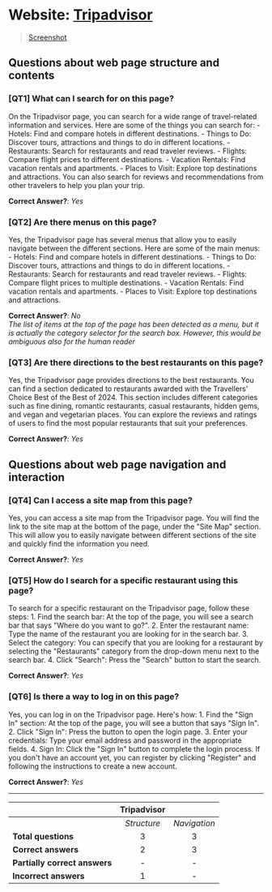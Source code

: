 
# Website: [Tripadvisor](https://www.tripadvisor.it/)

> [Screenshot](screenshots/TripAdvisor_screenshot.png)

## Questions about web page structure and contents


### [QT1] What can I search for on this page?

On the Tripadvisor page, you can search for a wide range of travel-related information and services. Here are some of the things you can search for: - Hotels: Find and compare hotels in different destinations. - Things to Do: Discover tours, attractions and things to do in different locations. - Restaurants: Search for restaurants and read traveler reviews. - Flights: Compare flight prices to different destinations. - Vacation Rentals: Find vacation rentals and apartments. - Places to Visit: Explore top destinations and attractions. You can also search for reviews and recommendations from other travelers to help you plan your trip.

**Correct Answer?**: *Yes*    

### [QT2] Are there menus on this page?

Yes, the Tripadvisor page has several menus that allow you to easily navigate between the different sections. Here are some of the main menus: - Hotels: Find and compare hotels in different destinations. - Things to Do: Discover tours, attractions and things to do in different locations. - Restaurants: Search for restaurants and read traveler reviews. - Flights: Compare flight prices to multiple destinations. - Vacation Rentals: Find vacation rentals and apartments. - Places to Visit: Explore top destinations and attractions.

**Correct Answer?**: *No*    
*The list of items at the top of the page has been detected as a menu, but it is actually the category selector for the search box. However, this would be ambiguous also for the human reader*

### [QT3] Are there directions to the best restaurants on this page?

Yes, the Tripadvisor page provides directions to the best restaurants. You can find a section dedicated to restaurants awarded with the Travellers' Choice Best of the Best of 2024. This section includes different categories such as fine dining, romantic restaurants, casual restaurants, hidden gems, and vegan and vegetarian places. You can explore the reviews and ratings of users to find the most popular restaurants that suit your preferences.

**Correct Answer?**: *Yes*    

## Questions about web page navigation and interaction

### [QT4] Can I access a site map from this page?

Yes, you can access a site map from the Tripadvisor page. You will find the link to the site map at the bottom of the page, under the "Site Map" section. This will allow you to easily navigate between different sections of the site and quickly find the information you need. 

**Correct Answer?**: *Yes*    

### [QT5] How do I search for a specific restaurant using this page?

To search for a specific restaurant on the Tripadvisor page, follow these steps: 1. Find the search bar: At the top of the page, you will see a search bar that says "Where do you want to go?". 2. Enter the restaurant name: Type the name of the restaurant you are looking for in the search bar. 3. Select the category: You can specify that you are looking for a restaurant by selecting the "Restaurants" category from the drop-down menu next to the search bar. 4. Click "Search": Press the "Search" button to start the search.

**Correct Answer?**: *Yes*    

### [QT6] Is there a way to log in on this page?

Yes, you can log in on the Tripadvisor page. Here's how: 1. Find the "Sign In" section: At the top of the page, you will see a button that says "Sign In". 2. Click "Sign In": Press the button to open the login page. 3. Enter your credentials: Type your email address and password in the appropriate fields. 4. Sign In: Click the "Sign In" button to complete the login process. If you don't have an account yet, you can register by clicking "Register" and following the instructions to create a new account. 

**Correct Answer?**: *Yes*    

-----------------------------------------------------------------

|                               | **Tripadvisor** |              |
| ----------------------------- |:--------------:|:------------:|
|                               | *Structure*    | *Navigation* |
| **Total questions**           | 3              | 3            |
| **Correct answers**           | 2              | 3            |
| **Partially correct answers** | -              | -            |
| **Incorrect answers**         | 1              | -            |